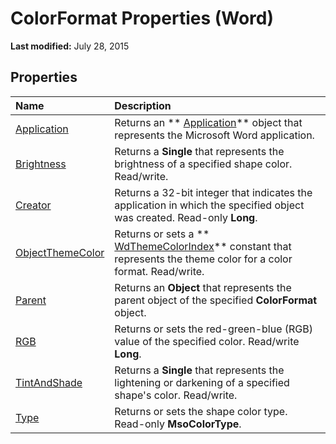 
# ColorFormat Properties (Word)

 **Last modified:** July 28, 2015


## Properties



|**Name**|**Description**|
|:-----|:-----|
| [Application](ed0074b9-b595-dc04-3635-ccc116376a42.md)|Returns an  ** [Application](d1cf6f8f-4e88-bf01-93b4-90a83f79cb44.md)** object that represents the Microsoft Word application.|
| [Brightness](3a184574-24dc-2ea2-24f2-ba0b0b06df2e.md)|Returns a  **Single** that represents the brightness of a specified shape color. Read/write.|
| [Creator](5a16e61d-2469-6e28-851a-f508ac0ce488.md)|Returns a 32-bit integer that indicates the application in which the specified object was created. Read-only  **Long**.|
| [ObjectThemeColor](b73fdab7-ea28-c334-7c53-b1711c23bef8.md)| Returns or sets a ** [WdThemeColorIndex](53155d76-428a-20c2-66d4-241788e3377a.md)** constant that represents the theme color for a color format. Read/write.|
| [Parent](bfb87df8-bddc-ae3e-ad7b-2536307e92c5.md)|Returns an  **Object** that represents the parent object of the specified **ColorFormat** object.|
| [RGB](78158429-359c-bc6e-9e81-a119aace776c.md)|Returns or sets the red-green-blue (RGB) value of the specified color. Read/write  **Long**.|
| [TintAndShade](e0b54e37-475c-0e6b-f530-aa69b8fe51b8.md)|Returns a  **Single** that represents the lightening or darkening of a specified shape's color. Read/write.|
| [Type](54700af0-6d16-fc13-f90b-f1526caf0c5a.md)|Returns or sets the shape color type. Read-only  **MsoColorType**.|
